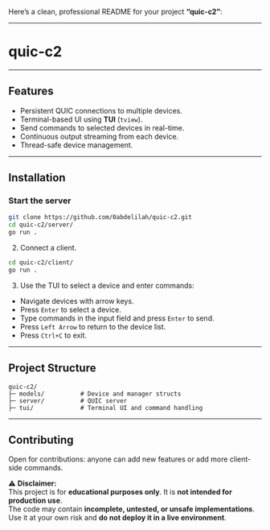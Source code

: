 Here’s a clean, professional README for your project **“quic-c2”**:

---

# quic-c2



---

## Features

* Persistent QUIC connections to multiple devices.
* Terminal-based UI using **TUI** (`tview`).
* Send commands to selected devices in real-time.
* Continuous output streaming from each device.
* Thread-safe device management.

---

## Installation

### Start the server
```bash
git clone https://github.com/0abdelilah/quic-c2.git
cd quic-c2/server/
go run .
```

2. Connect a client.
```bash
cd quic-c2/client/
go run .
```


3. Use the TUI to select a device and enter commands:

* Navigate devices with arrow keys.
* Press `Enter` to select a device.
* Type commands in the input field and press `Enter` to send.
* Press `Left Arrow` to return to the device list.
* Press `Ctrl+C` to exit.

---

## Project Structure

```
quic-c2/
├─ models/          # Device and manager structs
├─ server/          # QUIC server
├─ tui/             # Terminal UI and command handling
```

---

## Contributing
Open for contributions: anyone can add new features or add more client-side commands.

⚠️ **Disclaimer:**  
This project is for **educational purposes only**. It is **not intended for production use**.  
The code may contain **incomplete, untested, or unsafe implementations**.  
Use it at your own risk and **do not deploy it in a live environment**.  
